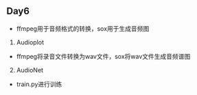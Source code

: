 ## Day6
- ffmpeg用于音频格式的转换，sox用于生成音频图
1. Audioplot

- ffmpeg将录音文件转换为wav文件，sox将wav文件生成音频谱图

2. AudioNet
- train.py进行训练
